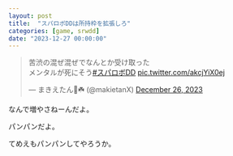 ```yaml
---
layout: post
title:  "スパロボDDは所持枠を拡張しろ"
categories: [game, srwdd]
date: "2023-12-27 00:00:00"
---
```


<blockquote class="twitter-tweet tw-align-center"><p lang="ja" dir="ltr">苦渋の混ぜ混ぜでなんとか受け取った<br>メンタルが死にそう<a href="https://twitter.com/hashtag/%E3%82%B9%E3%83%91%E3%83%AD%E3%83%9CDD?src=hash&amp;ref_src=twsrc%5Etfw">#スパロボDD</a> <a href="https://t.co/akcjYiX0ej">pic.twitter.com/akcjYiX0ej</a></p>&mdash; まきえたん🥦☘️ (@makietanX) <a href="https://twitter.com/makietanX/status/1739740653079433635?ref_src=twsrc%5Etfw">December 26, 2023</a></blockquote> <script async src="https://platform.twitter.com/widgets.js" charset="utf-8"></script>

なんで増やさねーんだよ。

パンパンだよ。

てめえもパンパンしてやろうか。
